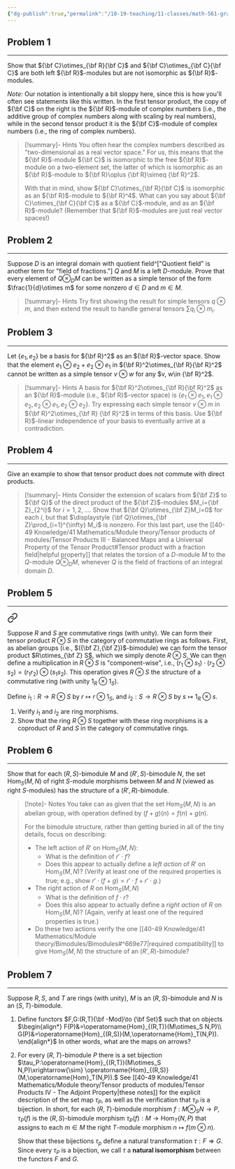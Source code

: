 ```yaml
---
{"dg-publish":true,"permalink":"/10-19-teaching/11-classes/math-561-graduate-algebra/2025-fall/homework/homework-5/","updated":"2025-10-13T06:44:23-07:00"}
---
```


## Problem 1
---


<div class="transclusion internal-embed is-loaded"><div class="markdown-embed">




Show that ${\bf C}\otimes_{\bf R}{\bf C}$ and ${\bf C}\otimes_{\bf C}{\bf C}$ are both left ${\bf R}$-modules but are not isomorphic as ${\bf R}$-modules.

*Note:* Our notation is intentionally a bit sloppy here, since this is how you'll often see statements like this written. In the first tensor product, the copy of ${\bf C}$ on the right is the ${\bf R}$-module of complex numbers (i.e., the additive group of complex numbers along with scaling by real numbers), while in the second tensor product it is the ${\bf C}$-module of complex numbers (i.e., the ring of complex numbers).

>[!summary]- Hints
>You often hear the complex numbers described as "two-dimensional as a real vector space." For us, this means that the ${\bf R}$-module ${\bf C}$ is isomorphic to the free ${\bf R}$-module on a two-element set, the latter of which is isomorphic as an ${\bf R}$-module to ${\bf R}\oplus {\bf R}\simeq {\bf R}^2$.
>
>With that in mind, show ${\bf  C}\otimes_{\bf R}{\bf C}$ is isomorphic as an ${\bf R}$-module to ${\bf R}^4$. What can you say about ${\bf C}\otimes_{\bf C}{\bf C}$ as a ${\bf C}$-module, and as an ${\bf R}$-module? (Remember that ${\bf R}$-modules are just real vector spaces!)

</div></div>



## Problem 2
---


<div class="transclusion internal-embed is-loaded"><div class="markdown-embed">




Suppose $D$ is an integral domain with quotient field^["Quotient field" is another term for "field of fractions."] $Q$ and $M$ is a left $D$-module. Prove that every element of $Q\otimes_D M$ can be written as a simple tensor of the form $\frac{1}{d}\otimes m$ for some nonzero $d\in D$ and $m\in M$.

>[!summary]- Hints
>Try first showing the result for simple tensors $q\otimes m$, and then extend the result to handle general tensors $\sum q_i\otimes m_i$.

</div></div>



## Problem 3
---


<div class="transclusion internal-embed is-loaded"><div class="markdown-embed">




Let $\{e_1,e_2\}$ be a basis for ${\bf R}^2$ as an ${\bf R}$-vector space. Show that the element $e_1\otimes e_2+e_2\otimes e_1$ in ${\bf R}^2\otimes_{\bf R}{\bf R}^2$ cannot be written as a simple tensor $v\otimes w$ for any $v, w\in {\bf R}^2$.

>[!summary]- Hints
>A basis for ${\bf R}^2\otimes_{\bf R}{\bf R}^2$ as an ${\bf R}$-module (i.e., ${\bf R}$-vector space) is $\{e_1\otimes e_1, e_1\otimes e_2, e_2\otimes e_1, e_2\otimes e_2\}$. Try expressing each simple tensor $v\otimes m$ in ${\bf R}^2\otimes_{\bf R} {\bf R}^2$ in terms of this basis. Use ${\bf R}$-linear independence of your basis to eventually arrive at a contradiction.

</div></div>


## Problem 4
---


<div class="transclusion internal-embed is-loaded"><div class="markdown-embed">




Give an example to show that tensor product does not commute with direct products.

>[!summary]- Hints
>Consider the extension of scalars from ${\bf Z}$ to ${\bf Q}$ of the direct product of the ${\bf Z}$-modules $M_i={\bf Z}_{2^i}$ for $i=1, 2,\ldots$. Show that ${\bf Q}\otimes_{\bf Z}M_i=0$ for each $i$, but that $\displaystyle {\bf Q}\otimes_{\bf Z}\prod_{i=1}^{\infty} M_i$ is nonzero. For this last part, use the [[40-49 Knowledge/41 Mathematics/Module theory/Tensor products of modules/Tensor Products III - Balanced Maps and a Universal Property of the Tensor Product#Tensor product with a fraction field\|helpful property]] that relates the torsion of a $D$-module $M$ to the $Q$-module $Q\otimes_D M$, whenever $Q$ is the field of fractions of an integral domain $D$. 

</div></div>


## Problem 5
---


<div class="transclusion internal-embed is-loaded"><a class="markdown-embed-link" href="/10-19-teaching/11-classes/math-561-graduate-algebra/exercises/tensor-product-of-rings-is-a-coproduct/" aria-label="Open link"><svg xmlns="http://www.w3.org/2000/svg" width="24" height="24" viewBox="0 0 24 24" fill="none" stroke="currentColor" stroke-width="2" stroke-linecap="round" stroke-linejoin="round" class="svg-icon lucide-link"><path d="M10 13a5 5 0 0 0 7.54.54l3-3a5 5 0 0 0-7.07-7.07l-1.72 1.71"></path><path d="M14 11a5 5 0 0 0-7.54-.54l-3 3a5 5 0 0 0 7.07 7.07l1.71-1.71"></path></svg></a><div class="markdown-embed">




Suppose $R$ and $S$ are commutative rings (with unity). We can form their tensor product $R\otimes S$ in the category of commutative rings as follows. First, as abelian groups (i.e., $({\bf Z},{\bf Z})$-bimodule) we can form the tensor product $R\otimes_{\bf Z} S$, which we simply denote $R\otimes S$. We can then define a multiplication in $R\otimes S$ is "component-wise", i.e., $(r_1\otimes s_1)\cdot (r_2\otimes s_2)=(r_1r_2)\otimes (s_1s_2)$. This operation gives $R\otimes S$ the structure of a commutative ring (with unity $1_R\otimes 1_S$).

Define $i_1:R\to R\otimes S$ by $r\mapsto r\otimes 1_S$, and $i_2:S\to R\otimes S$ by $s\mapsto 1_R\otimes s$.
1. Verify $i_1$ and $i_2$ are ring morphisms.
2. Show that the ring $R\otimes S$ together with these ring morphisms is a coproduct of $R$ and $S$ in the category of commutative rings.

</div></div>


## Problem 6
---


<div class="transclusion internal-embed is-loaded"><div class="markdown-embed">




Show that for each $(R,S)$-bimodule $M$ and $(R',S)$-bimodule $N$, the set $\operatorname{Hom}_S(M,N)$ of right $S$-module morphisms between $M$ and $N$ (viewed as right $S$-modules) has the structure of a $(R',R)$-bimodule.

>[!note]- Notes
>You take can as given that the set $\operatorname{Hom}_S(M,N)$ is an abelian group, with operation defined by $(f+g)(n)=f(n)+g(n)$.
>
>For the bimodule structure, rather than getting buried in all of the tiny details, focus on describing:
>- The left action of $R'$ on $\operatorname{Hom}_S(M,N)$:
>	- What is the definition of $r'\cdot f$?
>	- Does this appear to actually define a  *left action* of $R'$ on $\operatorname{Hom}_S(M,N)$? (Verify at least one of the required properties is true; e.g., show $r'\cdot (f+g)=r'\cdot f+r'\cdot g$.)
>- The right action of $R$ on $\operatorname{Hom}_S(M,N)$
>	- What is the definition of $f\cdot r$?
>	- Does this also appear to actually define a *right action* of $R$ on $\operatorname{Hom}_S(M,N)$? (Again, verify at least one of the required properties is true.)
>- Do these two actions verify the one [[40-49 Knowledge/41 Mathematics/Module theory/Bimodules/Bimodules#^669e77\|required compatibility]] to give $\operatorname{Hom}_S(M,N)$ the structure of an $(R',R)$-bimodule?


</div></div>



## Problem 7
---


<div class="transclusion internal-embed is-loaded"><div class="markdown-embed">




Suppose $R, S$, and $T$ are rings (with unity), $M$ is an $(R,S)$-bimodule and $N$ is an $(S,T)$-bimodule.
1. Define functors $F,G:(R,T){\bf -Mod}\to {\bf Set}$ such that on objects
   $\begin{align*}
   F(P)&=\operatorname{Hom}_{(R,T)}(M\otimes_S N,P)\\
   G(P)&=\operatorname{Hom}_{(R,S)}(M,\operatorname{Hom}_T(N,P)).
   \end{align*}$
   In other words, what are the maps on arrows?
2. For every $(R,T)$-bimodule $P$ there is a set bijection
   $\tau_P:\operatorname{Hom}_{(R,T)}(M\otimes_S N,P)\xrightarrow{\sim} \operatorname{Hom}_{(R,S)}(M,\operatorname{Hom}_T(N,P)).$
   See [[40-49 Knowledge/41 Mathematics/Module theory/Tensor products of modules/Tensor Products IV - The Adjoint Property\|these notes]] for the explicit description of the set map $\tau_P$, as well as the verification that $\tau_P$ is a bijection. In short, for each $(R,T)$-bimodule morphism $f:M\otimes_S N\to P$, $\tau_P(f)$ is the $(R,S)$-bimodule morphism $\tau_P(f):M\to \operatorname{Hom}_T(N,P)$ that assigns to each $m\in M$ the right $T$-module morphism $n\mapsto f(m\otimes n)$.
   
   Show that these bijections $\tau_p$ define a natural transformation $\tau:F\Rightarrow G$. Since every $\tau_P$ is a bijection, we call $\tau$ a **natural isomorphism** between the functors $F$ and $G$.

</div></div>
